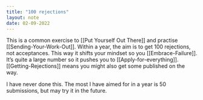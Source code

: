 ```yaml
---
title: "100 rejections"
layout: note
date: 02-09-2022
---
```


This is a common exercise to [[Put Yourself Out There]] and practise [[Sending-Your-Work-Out]]. Within a year, the aim is to get 100 rejections, not acceptances. This way it shifts your mindset so you [[Embrace-Failure]]. It’s quite a large number so it pushes you to [[Apply-for-everything]]. [[Getting-Rejections]] means you might also get some published on the way.

I have never done this. The most I have aimed for in a year is 50 submissions, but may try it in the future. 